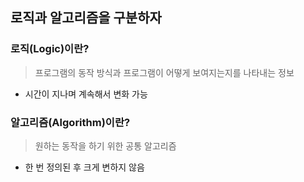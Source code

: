 ## 로직과 알고리즘을 구분하자
### 로직(Logic)이란?
> 프로그램의 동작 방식과 프로그램이 어떻게 보여지는지를 나타내는 정보
- 시간이 지나며 계속해서 변화 가능
### 알고리즘(Algorithm)이란?
> 원하는 동작을 하기 위한 공통 알고리즘
- 한 번 정의된 후 크게 변하지 않음
